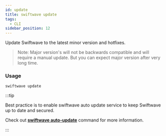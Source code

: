 ```yaml
---
id: update
title: swiftwave update
tags:
  - CLI
sidebar_position: 12
---
```


Update Swiftwave to the latest minor version and hotfixes.

> Note: Major version's will not be backwards compatible and will require a manual update. But you can expect major version after very long time.

### Usage

```
swiftwave update
```

:::tip

Best practice is to enable swiftwave auto update service to keep Swiftwave up to date and secured.

Check out [**swiftwave auto-update**](./auto-update) command for more information.

:::